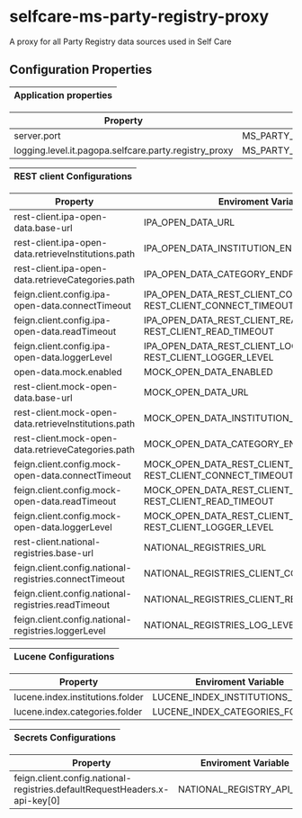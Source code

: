# selfcare-ms-party-registry-proxy
A proxy for all Party Registry data sources used in Self Care

## Configuration Properties

| **Application properties** |
|:--------------------------:|

| **Property** | **Enviroment Variable** | **Default** | **Required** |
|--------------|-------------------------|-------------|:------------:|
|server.port|MS_PARTY_REGISTRY_PROXY_SERVER_PORT|<a name= "default property"></a>[default_property](https://github.com/pagopa/selfcare-ms-party-registry-proxy/blob/main/app/src/main/resources/config/application.yml)| yes |
|logging.level.it.pagopa.selfcare.party.registry_proxy| MS_PARTY_REGISTRY_PROXY_LOG_LEVEL |<a name= "default property"></a>[default_property](https://github.com/pagopa/selfcare-ms-party-registry-proxy/blob/main/app/src/main/resources/config/application.yml)| yes |


| **REST client Configurations** |
|:--------------------------:|

| **Property** | **Enviroment Variable** | **Default**                                                                                                                                                                                                  | **Required** |
|--------------|-------------------------|--------------------------------------------------------------------------------------------------------------------------------------------------------------------------------------------------------------|:------------:|
|rest-client.ipa-open-data.base-url|IPA_OPEN_DATA_URL| <a name= "default property"></a>[default_property](https://github.com/pagopa/selfcare-ms-party-registry-proxy/blob/main/connector/rest/src/main/resources/config/ipa-open-data-rest-client.properties)       | yes |
|rest-client.ipa-open-data.retrieveInstitutions.path|IPA_OPEN_DATA_INSTITUTION_ENDPOINT| <a name= "default property"></a>[default_property](https://github.com/pagopa/selfcare-ms-party-registry-proxy/blob/main/connector/rest/src/main/resources/config/ipa-open-data-rest-client.properties)       | yes |
|rest-client.ipa-open-data.retrieveCategories.path|IPA_OPEN_DATA_CATEGORY_ENDPOINT| <a name= "default property"></a>[default_property](https://github.com/pagopa/selfcare-ms-party-registry-proxy/blob/main/connector/rest/src/main/resources/config/ipa-open-data-rest-client.properties)       | yes |
|feign.client.config.ipa-open-data.connectTimeout|IPA_OPEN_DATA_REST_CLIENT_CONNECT_TIMEOUT<br>REST_CLIENT_CONNECT_TIMEOUT| <a name= "default property"></a>[default_property](https://github.com/pagopa/selfcare-ms-party-registry-proxy/blob/main/connector/rest/src/main/resources/config/ipa-open-data-rest-client.properties)       | yes |
|feign.client.config.ipa-open-data.readTimeout|IPA_OPEN_DATA_REST_CLIENT_READ_TIMEOUT<br>REST_CLIENT_READ_TIMEOUT| <a name= "default property"></a>[default_property](https://github.com/pagopa/selfcare-ms-party-registry-proxy/blob/main/connector/rest/src/main/resources/config/ipa-open-data-rest-client.properties)       | yes |
|feign.client.config.ipa-open-data.loggerLevel|IPA_OPEN_DATA_REST_CLIENT_LOGGER_LEVEL<br>REST_CLIENT_LOGGER_LEVEL| <a name= "default property"></a>[default_property](https://github.com/pagopa/selfcare-ms-party-registry-proxy/blob/main/connector/rest/src/main/resources/config/ipa-open-data-rest-client.properties)       | yes |
|open-data.mock.enabled|MOCK_OPEN_DATA_ENABLED| <a name= "default property"></a>[default_property](https://github.com/pagopa/selfcare-ms-party-registry-proxy/blob/main/connector/rest/src/main/resources/config/mock-open-data-rest-client.properties)      | yes |
|rest-client.mock-open-data.base-url|MOCK_OPEN_DATA_URL| <a name= "default property"></a>[default_property](https://github.com/pagopa/selfcare-ms-party-registry-proxy/blob/main/connector/rest/src/main/resources/config/ipa-open-data-rest-client.properties)       | yes |
|rest-client.mock-open-data.retrieveInstitutions.path|MOCK_OPEN_DATA_INSTITUTION_ENDPOINT| <a name= "default property"></a>[default_property](https://github.com/pagopa/selfcare-ms-party-registry-proxy/blob/main/connector/rest/src/main/resources/config/mock-open-data-rest-client.properties)      | yes |
|rest-client.mock-open-data.retrieveCategories.path|MOCK_OPEN_DATA_CATEGORY_ENDPOINT| <a name= "default property"></a>[default_property](https://github.com/pagopa/selfcare-ms-party-registry-proxy/blob/main/connector/rest/src/main/resources/config/mock-open-data-rest-client.properties)      | yes |
|feign.client.config.mock-open-data.connectTimeout|MOCK_OPEN_DATA_REST_CLIENT_CONNECT_TIMEOUT<br>REST_CLIENT_CONNECT_TIMEOUT| <a name= "default property"></a>[default_property](https://github.com/pagopa/selfcare-ms-party-registry-proxy/blob/main/connector/rest/src/main/resources/config/mock-open-data-rest-client.properties)      | yes |
|feign.client.config.mock-open-data.readTimeout|MOCK_OPEN_DATA_REST_CLIENT_READ_TIMEOUT<br>REST_CLIENT_READ_TIMEOUT| <a name= "default property"></a>[default_property](https://github.com/pagopa/selfcare-ms-party-registry-proxy/blob/main/connector/rest/src/main/resources/config/mock-open-data-rest-client.properties)      | yes |
|feign.client.config.mock-open-data.loggerLevel|MOCK_OPEN_DATA_REST_CLIENT_LOGGER_LEVEL<br>REST_CLIENT_LOGGER_LEVEL| <a name= "default property"></a>[default_property](https://github.com/pagopa/selfcare-ms-party-registry-proxy/blob/main/connector/rest/src/main/resources/config/mock-open-data-rest-client.properties)      | yes |
 |rest-client.national-registries.base-url|NATIONAL_REGISTRIES_URL| <a name= "default property"></a>[default_property](https://github.com/pagopa/selfcare-ms-party-registry-proxy/blob/main/connector/rest/src/main/resources/config/national-registries-rest-client.properties) | yes |
 |feign.client.config.national-registries.connectTimeout|NATIONAL_REGISTRIES_CLIENT_CONNECT_TIMEOUT| <a name= "default property"></a>[default_property](https://github.com/pagopa/selfcare-ms-party-registry-proxy/blob/main/connector/rest/src/main/resources/config/national-registries-rest-client.properties) | yes |
|feign.client.config.national-registries.readTimeout|NATIONAL_REGISTRIES_CLIENT_READ_TIMEOUT| <a name= "default property"></a>[default_property](https://github.com/pagopa/selfcare-ms-party-registry-proxy/blob/main/connector/rest/src/main/resources/config/national-registries-rest-client.properties) | yes |
|feign.client.config.national-registries.loggerLevel|NATIONAL_REGISTRIES_LOG_LEVEL| <a name= "default property"></a>[default_property](https://github.com/pagopa/selfcare-ms-party-registry-proxy/blob/main/connector/rest/src/main/resources/config/national-registries-rest-client.properties) | yes |


| **Lucene Configurations** |
|:--------------------------:|

| **Property** | **Enviroment Variable** | **Default** | **Required** |
|--------------|-------------------------|-------------|:------------:|
|lucene.index.institutions.folder|LUCENE_INDEX_INSTITUTIONS_FOLDER|<a name= "default property"></a>[default_property](https://github.com/pagopa/selfcare-ms-party-registry-proxy/blob/main/connector/lucene/src/main/resources/config/lucene-config.properties)| yes |
|lucene.index.categories.folder|LUCENE_INDEX_CATEGORIES_FOLDER|<a name= "default property"></a>[default_property](https://github.com/pagopa/selfcare-ms-party-registry-proxy/blob/main/connector/lucene/src/main/resources/config/lucene-config.properties)| yes |

| **Secrets Configurations** |
|:--------------------------:|

| **Property**                      | **Enviroment Variable**        | **Default**                                                                                                                                                                                                 | **Required** |
|-----------------------------------|--------------------------------|-------------------------------------------------------------------------------------------------------------------------------------------------------------------------------------------------------------|:------------:|
 | feign.client.config.national-registries.defaultRequestHeaders.x-api-key[0]| NATIONAL_REGISTRY_API_KEY      | <a name= "default property"></a>[default_property](https://github.com/pagopa/selfcare-ms-party-registry-proxy/blob/main/connector/rest/src/main/resources/config/national-regstries-rest-client.properties) | yes |